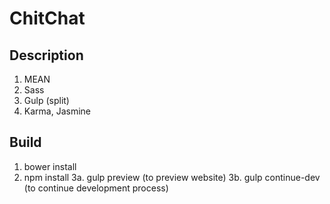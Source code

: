 # ChitChat

## Description
1. MEAN
2. Sass
3. Gulp (split)
4. Karma, Jasmine

## Build
1. bower install
2. npm install
3a. gulp preview (to preview website)
3b. gulp continue-dev (to continue development process)